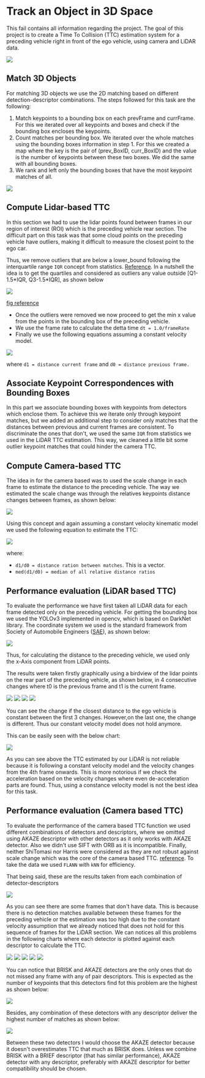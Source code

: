 # Track an Object in 3D Space

This fail contains all information regarding the project. The goal of this project is to create a Time To Collision (TTC) estimation system for a preceding vehicle right in front of the ego vehicle, using camera and LiDAR data.

![](images/writeup/project.gif)

## Match 3D Objects

For matching 3D objects we use the 2D matching based on different detection-descriptor combinations. The steps followed for this task are the following:

1. Match keypoints to a bounding box on each prevFrame and currFrame. For this we iterated over all keypoints and boxes and check if the bounding box encloses the keypoints.
2. Count matches per bounding box. We iterated over the whole matches using the bounding boxes information in step 1. For this we created a map where the key is the pair of (prev_BoxID, curr_BoxID) and the value is the number of keypoints between these two boxes. We did the same with all bounding boxes.
3. We rank and left only the bounding boxes that have the most keypoint matches of all.

![](images/writeup/bounding_boxes.png)


## Compute Lidar-based TTC

In this section we had to use the lidar points found between frames in our region of interest (ROI) which is the preceding vehicle rear section. The difficult part on this task was that some cloud points on the preceding vehicle have outliers, making it difficult to measure the closest point to the ego car. 

Thus, we remove outliers that are below a lower_bound following the interquartile range `IQR` concept from statistics. [Reference](https://en.wikipedia.org/wiki/Interquartile_range). In a nutshell the idea is to get the quartiles and considered as outliers any value outside [Q1-1.5\*IQR, Q3-1.5\*IQR], as shown below

![](images/writeup/IQR.png)

[fig reference](https://help.ezbiocloud.net/wp-content/uploads/2020/04/%E1%84%89%E1%85%B3%E1%84%8F%E1%85%B3%E1%84%85%E1%85%B5%E1%86%AB%E1%84%89%E1%85%A3%E1%86%BA-2020-04-19-%E1%84%8B%E1%85%A9%E1%84%8C%E1%85%A5%E1%86%AB-9.41.35.png)

* Once the outliers were removed we now proceed to get the min x value from the points in the bounding box of the preceding vehicle.
* We use the frame rate to calculate the detta time `dt = 1.0/frameRate`
* Finally we use the following equations assuming a constant velocity model. 

![](images/writeup/lidar_equations.png)

where `d1 = distance current frame` and `d0 = distance previous frame.`


## Associate Keypoint Correspondences with Bounding Boxes

In this part we associate bounding boxes with keypoints from detectors which enclose them. To achieve this we iterate only through keypoint matches, but we added an additional step to consider only matches that the distances between previous and current frames are consistent. To discriminate the ones that don't, we used the same `IQR` from statistics we used in the LiDAR TTC estimation. This way, we cleaned a little bit some outlier keypoint matches that could hinder the camera TTC.

## Compute Camera-based TTC

The idea in for the camera based was to used the scale change in each frame to estimate the distance to the preceding vehicle. The way we estimated the scale change was through the relatives keypoints distance changes between frames, as shown below:

![](images/writeup/keypoints_scale_change.png)


Using this concept and again assuming a constant velocity kinematic model we used the following equation to estimate the TTC:

![](images/writeup/ttc_camera_eq.png)

where:

* `d1/d0 = distance ration between matches`. This is a vector.
* `med(d1/d0) = median of all relative distance ratios`

## Performance evaluation (LiDAR based TTC)

To evaluate the performance we have first taken all LiDAR data for each frame detected only on the preceding vehicle. For getting the bounding box we used the YOLOv3 implemented in opencv, which is based on DarkNet library. The coordinate system we used is the standard framework from Society of Automobile Engineers ([SAE](https://www.sae.org/)), as shown below:

![](images/writeup/SAE_vehicle_coords.png)

Thus, for calculating the distance to the preceding vehicle, we used only the x-Axis component from LiDAR points.

The results were taken firstly graphically using a birdview of the lidar points on the rear part of the preceding vehicle, as shown below, in 4 consecutive changes where t0 is the previous frame and t1 is the current frame.

![](images/writeup/lidar_1.png)
![](images/writeup/lidar_2.png)
![](images/writeup/lidar_3.png)
![](images/writeup/lidar_4.png)

You can see the change if the closest distance to the ego vehicle is constant between the first 3 changes. However,on the last one, the change is different. Thus our constant velocity model does not hold anymore.

This can be easily seen with the below chart:

![](images/writeup/lidar_ttc_table.png)

As you can see above the TTC estimated by our LiDAR is not reliable because it is following a constant velocity model and the velocity changes from the 4th frame onwards. This is more notorious if we check the acceleration based on the velocity changes where even de-acceleration parts are found. Thus, using a constance velocity model is not the best idea for this task.

## Performance evaluation (Camera based TTC)

To evaluate the performance of the camera based TTC function we used different combinations of detectors and descriptors, where we omitted using AKAZE descriptor with other detectors as it only works with AKAZE detector. Also we didn't use SIFT with ORB as it is incompatible. Finally, neither ShiTomasi nor Harris were considered as they are not robust against scale change which was the core of the camera based TTC. [reference](https://theailearner.com/tag/sift/). To take the data we used `FLANN` with `kNN` for efficiency.

That being said, these are the results taken from each combination of detector-descriptors

![](images/writeup/ttc_camera_table.png)

As you can see there are some frames that don't have data. This is because there is no detection matches available between these frames for the preceding vehicle or the estimation was too high due to the constant velocity assumption that we already noticed that does not hold for this sequence of frames for the LiDAR section. We can notices all this problems in the following charts where each detector is plotted against each descriptor to calculate the TTC.

![](images/writeup/FAST_TTC_camera.png)
![](images/writeup/BRISK_TTC_camera.png)
![](images/writeup/ORB_TTC_camera.png)
![](images/writeup/AKAZE_TTC_camera.png)
![](images/writeup/SIFT_TTC_camera.png)

You can notice that BRISK and AKAZE detectors are the only ones that do not missed any frame with any of pair descriptors. This is expected as the number of keypoints that this detectors find fot this problem are the highest as shown below:

![](images/writeup/detector_numb_of_keypoints.png)

Besides, any combination of these detectors with any descriptor deliver the highest number of matches as shown below:

![](images/writeup/number_of_matches_detec_descript_pairs.png)

Between these two detectors I would choose the AKAZE detector because it doesn't overestimates TTC that much as BRISK does. Unless we combine BRISK with a BRIEF descriptor (that has similar performance), AKAZE detector with any descriptor, preferably with AKAZE descriptor for better compatibility should be chosen.